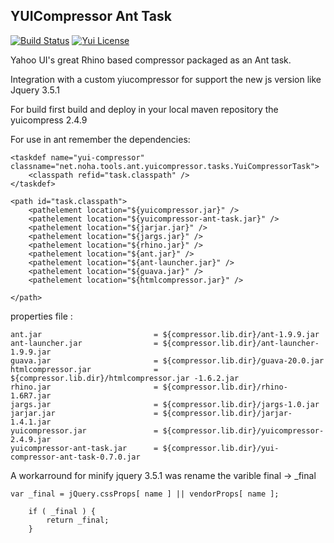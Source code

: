 YUICompressor Ant Task
------------------------

[![Build Status](https://travis-ci.org/hazendaz/yui-compressor-ant-task.svg?branch=master)](https://travis-ci.org/hazendaz/yui-compressor-ant-task)
[![Yui License](http://img.shields.io/badge/license-YUI%202-blue.svg)](https://github.com/yui/yuicompressor/blob/master/LICENSE.TXT)

Yahoo UI's great Rhino based compressor packaged as an Ant task.


Integration with a custom yiucompressor for support the new js version like Jquery 3.5.1



For build first build and deploy in your local maven repository the yuicompress 2.4.9



For use in ant remember the dependencies:




	<taskdef name="yui-compressor" classname="net.noha.tools.ant.yuicompressor.tasks.YuiCompressorTask">
		<classpath refid="task.classpath" />
	</taskdef>

	<path id="task.classpath">
		<pathelement location="${yuicompressor.jar}" />
		<pathelement location="${yuicompressor-ant-task.jar}" />
		<pathelement location="${jarjar.jar}" />
		<pathelement location="${jargs.jar}" />
		<pathelement location="${rhino.jar}" />
		<pathelement location="${ant.jar}" />
		<pathelement location="${ant-launcher.jar}" />
		<pathelement location="${guava.jar}" />
		<pathelement location="${htmlcompressor.jar}" />

	</path>
  
  
  
  properties file :
 
	ant.jar                         = ${compressor.lib.dir}/ant-1.9.9.jar
	ant-launcher.jar                = ${compressor.lib.dir}/ant-launcher-1.9.9.jar
	guava.jar                       = ${compressor.lib.dir}/guava-20.0.jar
	htmlcompressor.jar              = ${compressor.lib.dir}/htmlcompressor.jar -1.6.2.jar
	rhino.jar                       = ${compressor.lib.dir}/rhino-1.6R7.jar
	jargs.jar                       = ${compressor.lib.dir}/jargs-1.0.jar
	jarjar.jar                      = ${compressor.lib.dir}/jarjar-1.4.1.jar
	yuicompressor.jar               = ${compressor.lib.dir}/yuicompressor-2.4.9.jar
	yuicompressor-ant-task.jar      = ${compressor.lib.dir}/yui-compressor-ant-task-0.7.0.jar


A workarround for minify jquery 3.5.1 was rename the varible final -> _final


	var _final = jQuery.cssProps[ name ] || vendorProps[ name ];

        if ( _final ) {
            return _final;
        }
